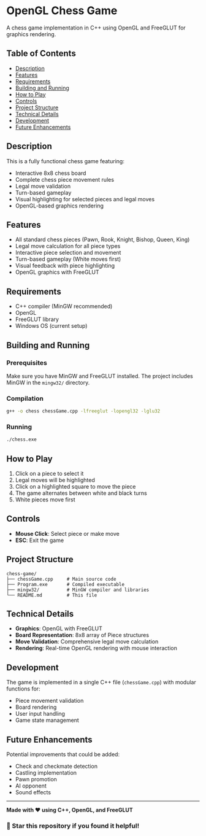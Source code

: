 # OpenGL Chess Game

A chess game implementation in C++ using OpenGL and FreeGLUT for graphics rendering.

## Table of Contents

-   [Description](#description)
-   [Features](#features)
-   [Requirements](#requirements)
-   [Building and Running](#building-and-running)
-   [How to Play](#how-to-play)
-   [Controls](#controls)
-   [Project Structure](#project-structure)
-   [Technical Details](#technical-details)
-   [Development](#development)
-   [Future Enhancements](#future-enhancements)

## Description

This is a fully functional chess game featuring:

-   Interactive 8x8 chess board
-   Complete chess piece movement rules
-   Legal move validation
-   Turn-based gameplay
-   Visual highlighting for selected pieces and legal moves
-   OpenGL-based graphics rendering

## Features

-   All standard chess pieces (Pawn, Rook, Knight, Bishop, Queen, King)
-   Legal move calculation for all piece types
-   Interactive piece selection and movement
-   Turn-based gameplay (White moves first)
-   Visual feedback with piece highlighting
-   OpenGL graphics with FreeGLUT

## Requirements

-   C++ compiler (MinGW recommended)
-   OpenGL
-   FreeGLUT library
-   Windows OS (current setup)

## Building and Running

### Prerequisites

Make sure you have MinGW and FreeGLUT installed. The project includes MinGW in the `mingw32/` directory.

### Compilation

```bash
g++ -o chess chessGame.cpp -lfreeglut -lopengl32 -lglu32
```

### Running

```bash
./chess.exe
```

## How to Play

1. Click on a piece to select it
2. Legal moves will be highlighted
3. Click on a highlighted square to move the piece
4. The game alternates between white and black turns
5. White pieces move first

## Controls

-   **Mouse Click**: Select piece or make move
-   **ESC**: Exit the game

## Project Structure

```
chess-game/
├── chessGame.cpp     # Main source code
├── Program.exe       # Compiled executable
├── mingw32/          # MinGW compiler and libraries
└── README.md         # This file
```

## Technical Details

-   **Graphics**: OpenGL with FreeGLUT
-   **Board Representation**: 8x8 array of Piece structures
-   **Move Validation**: Comprehensive legal move calculation
-   **Rendering**: Real-time OpenGL rendering with mouse interaction

## Development

The game is implemented in a single C++ file (`chessGame.cpp`) with modular functions for:

-   Piece movement validation
-   Board rendering
-   User input handling
-   Game state management

## Future Enhancements

Potential improvements that could be added:

-   Check and checkmate detection
-   Castling implementation
-   Pawn promotion
-   AI opponent
-   Sound effects

---

**Made with ❤️ using C++, OpenGL, and FreeGLUT**

### 🌟 Star this repository if you found it helpful!
